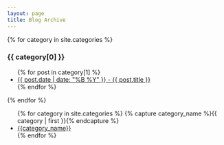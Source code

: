 ```yaml
---
layout: page
title: Blog Archive
---
```


{% for category in site.categories %}
  <h3>{{ category[0] }}</h3>
  <ul>
    {% for post in category[1] %}
      <li>
         <a href="/nova64{{ post.url }}">{{ post.date | date: "%B %Y" }} - {{ post.title }}</a>
      </li>
    {% endfor %}
  </ul>
{% endfor %}

<ul>
  {% for category in site.categories %}
    {% capture category_name %}{{ category | first }}{% endcapture %}
      <li><a href="{{site.baseurl}}/{{category_name}}">{{category_name}}</a></li>
  {% endfor %}
</ul>